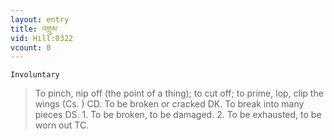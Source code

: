 ```yaml
---
layout: entry
title: འགྲུམ་
vid: Hill:0322
vcount: 0
---
```

`Involuntary` 
> To pinch, nip off (the point of a thing); to cut off; to prime, lop, clip the wings (Cs\.
) CD\.
 To be broken or cracked DK\.
 To break into many pieces DS\.
 1\.
 To be broken, to be damaged\.
 2\.
 To be exhausted, to be worn out TC\.

